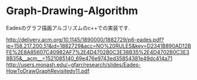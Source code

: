 # Graph-Drawing-Algorithm

Eadesのグラフ描画アルゴリズムのc++での実装です.

http://delivery.acm.org/10.1145/1890000/1882729/p6-eades.pdf?ip=158.217.200.51&id=1882729&acc=NO%20RULES&key=D2341B890AD12BFE%2E8A85607C40982AF7%2E4D4702B0C3E38B35%2E4D4702B0C3E38B35&__acm__=1521085140_69e476e9743ed35854381e49dc414a71
http://users.monash.edu/~gfarr/research/slides/Eades-HowToDrawGraphRevisitedv11.pdf
